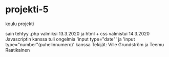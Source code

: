 # projekti-5
koulu projekti

sain tehtyy .php valmiksi 13.3.2020 ja html + css valmistui 14.3.2020 
Javascriptin kanssa tuli ongelmia 'input type="date"' ja 'input type="number"(puhelinnumero)' kanssa
Tekijät: Ville Grundström ja Teemu Raatikainen
